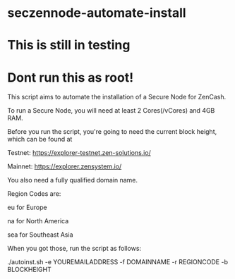 # seczennode-automate-install

# This is still in testing
# Dont run this as root!

This script aims to automate the installation of a Secure Node for ZenCash.

To run a Secure Node, you will need at least 2 Cores(/vCores) and 4GB RAM.

Before you run the script, you're going to need the current block height, which can be found at 

Testnet:
https://explorer-testnet.zen-solutions.io/

Mainnet:
https://explorer.zensystem.io/

You also need a fully qualified domain name.

Region Codes are:

eu for Europe

na for North America

sea for Southeast Asia


When you got those, run the script as follows:

./autoinst.sh -e YOUREMAILADDRESS -f DOMAINNAME -r REGIONCODE -b BLOCKHEIGHT


